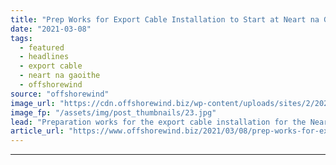 ```yaml
---
title: "Prep Works for Export Cable Installation to Start at Neart na Gaoithe OWF"
date: "2021-03-08"
tags: 
  - featured
  - headlines
  - export cable
  - neart na gaoithe
  - offshorewind
source: "offshorewind"
image_url: "https://cdn.offshorewind.biz/wp-content/uploads/sites/2/2021/03/08122003/Neart-na-Gaoithe_archive_Mainstream-Renewable-Power.jpg"
image_fp: "/assets/img/post_thumbnails/23.jpg"
lead: "Preparation works for the export cable installation for the Neart na Gaoithe offshore wind"
article_url: "https://www.offshorewind.biz/2021/03/08/prep-works-for-export-cable-installation-to-start-at-neart-na-gaoithe-owf/"
---
```


---
